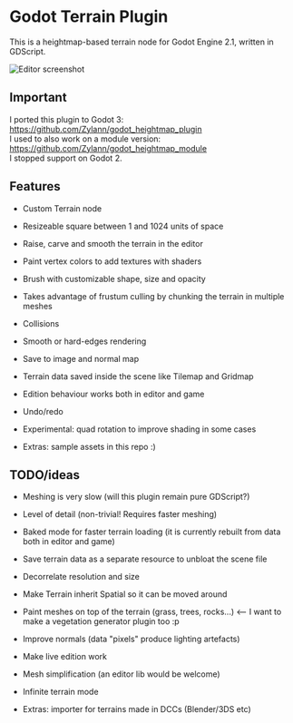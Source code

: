 Godot Terrain Plugin
======================

This is a heightmap-based terrain node for Godot Engine 2.1, written in GDScript.

![Editor screenshot](http://zylannprods.fr/lab/godot/terrain_plugin/TerrainEditor_screen4.png)

Important
-----------
I ported this plugin to Godot 3: https://github.com/Zylann/godot_heightmap_plugin  
I used to also work on a module version: https://github.com/Zylann/godot_heightmap_module  
I stopped support on Godot 2.

Features
----------

- Custom Terrain node
- Resizeable square between 1 and 1024 units of space
- Raise, carve and smooth the terrain in the editor
- Paint vertex colors to add textures with shaders 
- Brush with customizable shape, size and opacity
- Takes advantage of frustum culling by chunking the terrain in multiple meshes
- Collisions
- Smooth or hard-edges rendering
- Save to image and normal map
- Terrain data saved inside the scene like Tilemap and Gridmap
- Edition behaviour works both in editor and game
- Undo/redo
- Experimental: quad rotation to improve shading in some cases

- Extras: sample assets in this repo :)


TODO/ideas
-----------

- Meshing is very slow (will this plugin remain pure GDScript?)
- Level of detail (non-trivial! Requires faster meshing)
- Baked mode for faster terrain loading (it is currently rebuilt from data both in editor and game)
- Save terrain data as a separate resource to unbloat the scene file
- Decorrelate resolution and size
- Make Terrain inherit Spatial so it can be moved around
- Paint meshes on top of the terrain (grass, trees, rocks...) <-- I want to make a vegetation generator plugin too :p
- Improve normals (data "pixels" produce lighting artefacts)
- Make live edition work
- Mesh simplification (an editor lib would be welcome)
- Infinite terrain mode

- Extras: importer for terrains made in DCCs (Blender/3DS etc)

